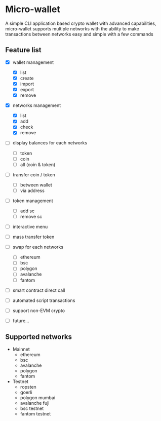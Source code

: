 
# Micro-wallet

A simple CLI application based crypto wallet with advanced capabilities, micro-wallet supports multiple networks with the ability to make transactions between networks easy and simple with a few commands

## Feature list
- [x] wallet management
  - [x] list
  - [x] create
  - [x] import
  - [x] export
  - [x] remove
- [x] networks management
  - [x] list
  - [x] add
  - [x] check
  - [x] remove
- [ ] display balances for each networks
  - [ ] token
  - [ ] coin
  - [ ] all (coin & token)
- [ ] transfer coin / token
  - [ ] between wallet
  - [ ] via address
- [ ] token management
  - [ ] add sc
  - [ ] remove sc
- [ ] interactive menu
- [ ] mass transfer token
- [ ] swap for each networks
  - [ ] ethereum
  - [ ] bsc
  - [ ] polygon
  - [ ] avalanche
  - [ ] fantom
- [ ] smart contract direct call
- [ ] automated script transactions
- [ ] support non-EVM crypto
- [ ] future...


## Supported networks
- Mainnet
  - ethereum
  - bsc
  - avalanche
  - polygon
  - fantom
- Testnet
  - ropsten
  - goerli
  - polygon mumbai
  - avalanche fuji
  - bsc testnet
  - fantom testnet
